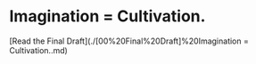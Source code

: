 # Imagination = Cultivation.

[Read the Final Draft](./[00%20Final%20Draft]%20Imagination = Cultivation..md)
